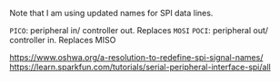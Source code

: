 

Note that I am using updated names for SPI data lines. 

`PICO`: peripheral in/ controller out.  Replaces `MOSI`
`POCI`: peripheral out/ controller in.  Replaces MISO

https://www.oshwa.org/a-resolution-to-redefine-spi-signal-names/
https://learn.sparkfun.com/tutorials/serial-peripheral-interface-spi/all
